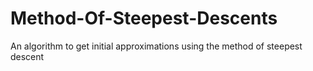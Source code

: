 # Method-Of-Steepest-Descents
An algorithm to get initial approximations using the method of steepest descent
